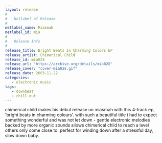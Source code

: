 ```yaml
---
layout: release
#
#   Netlabel of Release
#
netlabel_name: Miasmah
netlabel_id: mia
#
#   Release Info
#
release_title: Bright Beats In Charming Colors EP
release_artist: Chimerical Child
release_id: mia028
release_url: "https://archive.org/details/mia028"
release_cover: "cover-mia028.gif"
release_date: 2003-11-22
categories:
   - electronic music
tags:
   - downbeat
   - chill out
---
```

chimerical child makes his debut release on miasmah with this 4-track ep, 'bright beats in charming colours'. with such a beautiful title i had to expect something wonderful and was not let down - gentle electronic melodies backed by more organic sounds allows chimerical child to reach a level others only come close to. perfect for winding down after a stressful day, slow down baby.